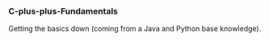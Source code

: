 ### C-plus-plus-Fundamentals
Getting the basics down (coming from a Java and Python base knowledge).
